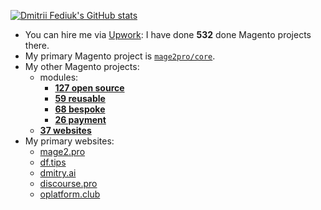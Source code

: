 [![Dmitrii Fediuk's GitHub stats](https://github-readme-stats.vercel.app/api?username=dmitrii-fediuk&show_icons=true&hide=stars,prs&count_private=true&hide_rank=true&hide_title=true&include_all_commits=true)](https://github.com/anuraghazra/github-readme-stats)

- You can hire me via [Upwork](https://www.upwork.com/fl/mage2pro): I have done **532** done Magento projects there.
- My primary Magento project is [`mage2pro/core`](https://github.com/mage2pro/core).
- My other Magento projects:
  - modules:
    - [**127 open source**](https://github.com/topics/mage2pro-module-ready)
    - [**59 reusable**](https://github.com/topics/mage2pro-module-reusable)
    - [**68 bespoke**](https://github.com/topics/mage2pro-module-bespoke)
    - [**26 payment**](https://github.com/topics/mage2pro-payment)
  - [**37 websites**](https://github.com/topics/mage2pro-site)
- My primary websites:
  - [mage2.pro](https://mage2.pro?order=views)
  - [df.tips](https://df.tips?order=views)
  - [dmitry.ai](https://dmitry.ai?order=views)
  - [discourse.pro](https://discourse.pro?order=views)
  - [oplatform.club](https://oplatform.club?order=views)